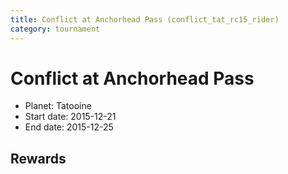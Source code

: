 ```yaml
---
title: Conflict at Anchorhead Pass (conflict_tat_rc15_rider)
category: tournament
---
```

# Conflict at Anchorhead Pass

  * Planet: Tatooine
  * Start date: 2015-12-21
  * End date: 2015-12-25

## Rewards

